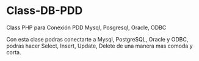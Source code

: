 # Class-DB-PDD
Class PHP para Conexión PDD Mysql, Posgresql, Oracle, ODBC

Con esta clase podras conectarte a Mysql, PostgreSQL, Oracle y ODBC, podras hacer Select, Insert, Update, Delete de una manera mas comoda y corta.

